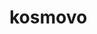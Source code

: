 # kosmovo
<!-- 
IMPORT FROM CSV FILE

LOAD DATA INFILE 'C:/Users/isakp/Downloads/questions.csv' 
INTO TABLE question 
FIELDS TERMINATED BY ',' 
ENCLOSED BY ''
LINES TERMINATED BY '\n'
IGNORE 1 ROWS
(`qString`, `lat`, `long`, `alt1`, `alt2`, `alt3`, `alt4`, `score`);





SET max login to 1
input email, check for @
back knapp från register
popup
fixa till header i game page

begränsa username till 1 pers 
Flytta kampanjrelaterade frågor till FP och SP


Padding på kosmovo 2020
kärlek till kanpparna. Bort med styling och gölr dem square med lite radius


<?php
    function connectDB() {
        return new PDO('mysql:host=10.209.2.88;dbname=244339-kosmovo2020', '244339_wa17534', 'kosmovo2020');
    }
?>

ändra page titel till kosmovo
fixa logout vid inaktivitet
alt logotyp med endast KOSMOVO för header
minska header höjd

SELECT COUNT(score) AS score FROM (
    SELECT userplayed.qId, userplayed.userId, userplayed.correct, user.userName, question.score
    FROM userplayed
    INNER JOIN user ON userplayed.userId=user.userId
    INNER JOIN question ON userplayed.qId=question.qId
    WHERE correct = "1" AND userName = "?"
    ) AS tmp
-->


